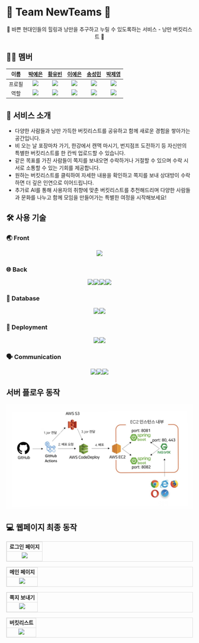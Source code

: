 # 💎 Team NewTeams 💎
<p align="center">
  🌇 바쁜 현대인들의 힐링과 낭만을 추구하고 누릴 수 있도록하는 서비스 - 낭만 버킷리스트 🌇
</p>

## 🧑‍💻 멤버
|이름|[박예은](https://github.com/yengniws)|[황유빈](https://github.com/ppinppini)|[이예은](https://github.com/eunxeum)|[송성민](https://github.com/tjdals4716)|[박제영](https://github.com/Zero982)|
|:---:|:---:|:---:|:---:|:---:|:---:|
|프로필|<img src="https://avatars.githubusercontent.com/u/145003970?v=4"/>|<img src="https://avatars.githubusercontent.com/u/97329194?v=4"/>|<img src="https://avatars.githubusercontent.com/u/159096610?v=4"/>|<img src="https://avatars.githubusercontent.com/u/144472331?v=4"/>|<img src="https://avatars.githubusercontent.com/u/130127934?v=4"/>|
|역할|<img src="https://skillicons.dev/icons?i=react">|<img src="https://skillicons.dev/icons?i=react">|<img src="https://skillicons.dev/icons?i=spring">|<img src="https://skillicons.dev/icons?i=spring">|<img src="https://skillicons.dev/icons?i=spring">|

## 🙋 서비스 소개
- 다양한 사람들과 낭만 가득한 버킷리스트를 공유하고 함께 새로운 경험을 쌓아가는 공간입니다.
- 비 오는 날 포장마차 가기, 한강에서 캔맥 마시기, 번지점프 도전하기 등 자신만의 특별한 버킷리스트를 한 칸씩 업로드할 수 있습니다.
- 같은 목표를 가진 사람들이 쪽지를 보내오면 수락하거나 거절할 수 있으며 수락 시 서로 소통할 수 있는 기회를 제공합니다.
- 원하는 버킷리스트를 클릭하여 자세한 내용을 확인하고 쪽지를 보내 상대방이 수락하면 더 깊은 인연으로 이어드립니다.
- 추가로 AI를 통해 사용자의 취향에 맞춘 버킷리스트를 추천해드리며 다양한 사람들과 문화를 나누고 함께 모임을 만들어가는 특별한 여정을 시작해보세요!

## 🛠️ 사용 기술

### 🌏 Front
<p align="center">
	<img src="https://skillicons.dev/icons?i=react">
</p>

### 🌐 Back
<p align="center">
	<img src="https://skillicons.dev/icons?i=java"><img src="https://skillicons.dev/icons?i=spring"><img src="https://skillicons.dev/icons?i=python"><img src="https://skillicons.dev/icons?i=gcp">
</p>

### 💾 Database
<p align="center">
    <img src="https://skillicons.dev/icons?i=mysql"><img src="https://skillicons.dev/icons?i=aws">
</p>

### 🚀 Deployment
<p align="center">
    <img src="https://skillicons.dev/icons?i=aws"><img src="https://skillicons.dev/icons?i=nginx">
</p>

### 🗣️ Communication
<p align="center">
    <img src="https://skillicons.dev/icons?i=figma"><img src="https://skillicons.dev/icons?i=notion"><img src="https://skillicons.dev/icons?i=discord">
</p>

## 서버 플로우 동작
<p align="center">
    <img src="image/백 플로우.jpeg">
</p>

## 💻 웹페이지 최종 동작
<table align="center" border="1" cellpadding="10" cellspacing="0" style="border-collapse: collapse; border: 1px solid #ddd;">
  <tr>
    <td align="center" style="border: 1px solid #ddd;">
      <strong>로그인 페이지</strong>
    </td>
  </tr>
  <tr>
    <td align="center" style="border: 1px solid #ddd;">
      <img src=".github/profile/image/로그인.gif" width="500px">
    </td>
  </tr>
</table>

<table align="center" border="1" cellpadding="10" cellspacing="0" style="border-collapse: collapse; border: 1px solid #ddd;">
  <tr>
    <td align="center" style="border: 1px solid #ddd;">
      <strong>메인 페이지</strong>
    </td>
  </tr>
  <tr>
    <td align="center" style="border: 1px solid #ddd;">
      <img src="메인페이지.png" width="500px">
    </td>
  </tr>
</table>

<table align="center" border="1" cellpadding="10" cellspacing="0" style="border-collapse: collapse; border: 1px solid #ddd;">
  <tr>
    <td align="center" style="border: 1px solid #ddd;">
      <strong>쪽지 보내기</strong>
    </td>
  </tr>
  <tr>
    <td align="center" style="border: 1px solid #ddd;">
      <img src="쪽지 보내기.png" width="500px">
    </td>
  </tr>
</table>

<table align="center" border="1" cellpadding="10" cellspacing="0" style="border-collapse: collapse; border: 1px solid #ddd;">
  <tr>
    <td align="center" style="border: 1px solid #ddd;">
      <strong>버킷리스트</strong>
    </td>
  </tr>
  <tr>
    <td align="center" style="border: 1px solid #ddd;">
      <img src="버킷리스트.png" width="500px">
    </td>
  </tr>
</table>
